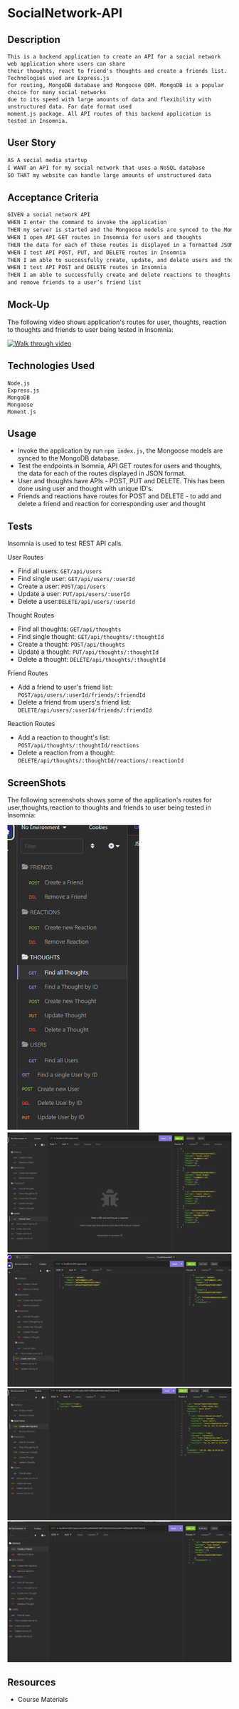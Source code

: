 # SocialNetwork-API

## Description

```
This is a backend application to create an API for a social network web application where users can share
their thoughts, react to friend's thoughts and create a friends list. Technologies used are Express.js
for routing, MongoDB database and Mongoose ODM. MongoDB is a popular choice for many social networks
due to its speed with large amounts of data and flexibility with unstructured data. For date format used
moment.js package. All API routes of this backend application is tested in Insomnia.

```

## User Story

```md
AS A social media startup
I WANT an API for my social network that uses a NoSQL database
SO THAT my website can handle large amounts of unstructured data
```

## Acceptance Criteria

```md
GIVEN a social network API
WHEN I enter the command to invoke the application
THEN my server is started and the Mongoose models are synced to the MongoDB database
WHEN I open API GET routes in Insomnia for users and thoughts
THEN the data for each of these routes is displayed in a formatted JSON
WHEN I test API POST, PUT, and DELETE routes in Insomnia
THEN I am able to successfully create, update, and delete users and thoughts in my database
WHEN I test API POST and DELETE routes in Insomnia
THEN I am able to successfully create and delete reactions to thoughts and add
and remove friends to a user’s friend list
```

## Mock-Up

The following video shows application's routes for user, thoughts, reaction to thoughts and friends to user being tested in Insomnia:

[![Walk through video](https://drive.google.com/file/d/171gvy8oGhigC1JhD35Yc7YBkPgoPna6c/view.png)](https://drive.google.com/file/d/171gvy8oGhigC1JhD35Yc7YBkPgoPna6c/view)

## Technologies Used

```
Node.js
Express.js
MongoDB
Mongoose
Moment.js
```

## Usage

- Invoke the application by run `npm index.js`, the Mongoose models are synced to the MongoDB database.
- Test the endpoints in Isomnia, API GET routes for users and thoughts, the data for each of the routes displayed in JSON format.
- User and thoughts have APIs - POST, PUT and DELETE. This has been done using user and thought with unique ID's.
- Friends and reactions have routes for POST and DELETE - to add and delete a friend and reaction for corresponding user and thought

## Tests

Insomnia is used to test REST API calls.

User Routes

- Find all users: `GET/api/users`
- Find single user: `GET/api/users/:userId`
- Create a user: `POST/api/users`
- Update a user: `PUT/api/users/:userId`
- Delete a user:`DELETE/api/users/:userId`

Thought Routes

- Find all thoughts: `GET/api/thoughts`
- Find single thought: `GET/api/thoughts/:thoughtId`
- Create a thought: `POST/api/thoughts`
- Update a thought: `PUT/api/thoughts/:thoughtId`
- Delete a thought: `DELETE/api/thoughts/:thoughtId`

Friend Routes

- Add a friend to user's friend list: `POST/api/users/:userId/friends/:friendId`
- Delete a friend from users's friend list: `DELETE/api/users/:userId/friends/:friendId`

Reaction Routes

- Add a reaction to thought's list: `POST/api/thoughts/:thoughtId/reactions`
- Delete a reaction from a thought: `DELETE/api/thoughts/:thoughtId/reactions/:reactionId`

## ScreenShots

The following screenshots shows some of the application's routes for user,thoughts,reaction to thoughts and friends to user being tested in Insomnia:

![All routes.](./utils/images/Allroutes.png)
![Find all users](./utils/images/users.png)
![Create a user](./utils/images/post.png)
![Add a reaction](./utils/images/reaction.png)
![Add a friend](./utils/images/friend.png)

## Resources

- Course Materials
